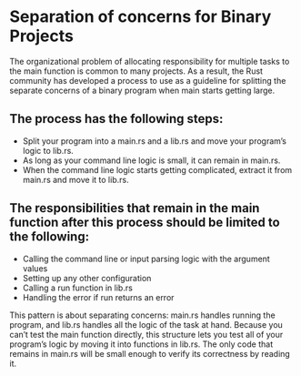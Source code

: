  # Separation of concerns for Binary Projects

The organizational problem of allocating responsibility for multiple tasks to the main function is common to many projects. As a result, the Rust community has developed a process to use as a guideline for splitting the separate concerns of a binary program when main starts getting large. 

 ## The process has the following steps:
 - Split your program into a main.rs and a lib.rs and move your program’s logic to lib.rs.
 - As long as your command line logic is small, it can remain in main.rs.
 - When the command line logic starts getting complicated, extract it from main.rs and move it to lib.rs.

 ## The responsibilities that remain in the main function after this process should be limited to the following:
 - Calling the command line or input parsing logic with the argument values
 - Setting up any other configuration
 - Calling a run function in lib.rs
 - Handling the error if run returns an error

This pattern is about separating concerns: main.rs handles running the program, and lib.rs handles all the logic of the task at hand. Because you can’t test the main function directly, this structure lets you test all of your program’s logic by moving it into functions in lib.rs. The only code that remains in main.rs will be small enough to verify its correctness by reading it.